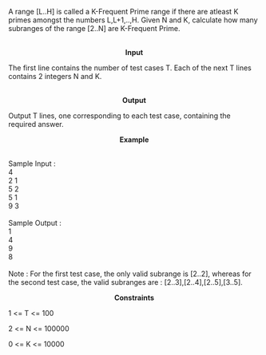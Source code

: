 <p>A range [L..H] is called a K-Frequent Prime range if there are atleast K primes amongst the numbers L,L+1,..,H. Given N and K, calculate how many subranges of the range [2..N] are K-Frequent Prime.<br><br></p>
<p style="text-align: center;"><strong>Input</strong></p>
<p>The first line contains the number of test cases T. Each of the next T lines contains 2 integers N and K.</p>
<p style="text-align: center;"><br><strong>Output</strong></p>
<p>Output T lines, one corresponding to each test case, containing the required answer.</p>
<p style="text-align: center;"><strong>Example</strong></p>
<p><br>Sample Input :<br>4<br>2 1<br>5 2<br>5 1<br>9 3<br><br>Sample Output :<br>1<br>4<br>9<br>8<br><br>Note : For the first test case, the only valid subrange is [2..2], whereas for the second test case, the valid subranges are : [2..3],[2..4],[2..5],[3..5].</p>
<p style="text-align: center;"><strong>Constraints</strong></p>
<p style="text-align: left;">1 &lt;= T &lt;= 100</p>
<p style="text-align: left;">2 &lt;= N &lt;= 100000</p>
<p style="text-align: left;">0 &lt;= K &lt;= 10000</p>